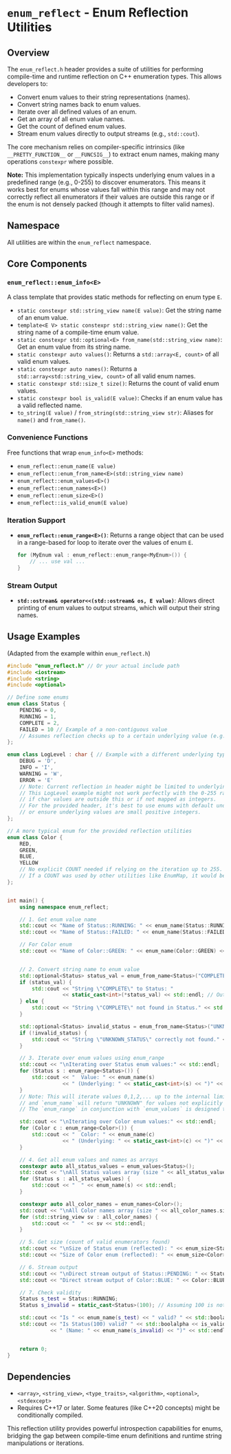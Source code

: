 # `enum_reflect` - Enum Reflection Utilities

## Overview

The `enum_reflect.h` header provides a suite of utilities for performing compile-time and runtime reflection on C++ enumeration types. This allows developers to:

-   Convert enum values to their string representations (names).
-   Convert string names back to enum values.
-   Iterate over all defined values of an enum.
-   Get an array of all enum value names.
-   Get the count of defined enum values.
-   Stream enum values directly to output streams (e.g., `std::cout`).

The core mechanism relies on compiler-specific intrinsics (like `__PRETTY_FUNCTION__` or `__FUNCSIG__`) to extract enum names, making many operations `constexpr` where possible.

**Note:** This implementation typically inspects underlying enum values in a predefined range (e.g., 0-255) to discover enumerators. This means it works best for enums whose values fall within this range and may not correctly reflect all enumerators if their values are outside this range or if the enum is not densely packed (though it attempts to filter valid names).

## Namespace
All utilities are within the `enum_reflect` namespace.

## Core Components

### `enum_reflect::enum_info<E>`
A class template that provides static methods for reflecting on enum type `E`.
-   `static constexpr std::string_view name(E value)`: Get the string name of an enum value.
-   `template<E V> static constexpr std::string_view name()`: Get the string name of a compile-time enum value.
-   `static constexpr std::optional<E> from_name(std::string_view name)`: Get an enum value from its string name.
-   `static constexpr auto values()`: Returns a `std::array<E, count>` of all valid enum values.
-   `static constexpr auto names()`: Returns a `std::array<std::string_view, count>` of all valid enum names.
-   `static constexpr std::size_t size()`: Returns the count of valid enum values.
-   `static constexpr bool is_valid(E value)`: Checks if an enum value has a valid reflected name.
-   `to_string(E value)` / `from_string(std::string_view str)`: Aliases for `name()` and `from_name()`.

### Convenience Functions
Free functions that wrap `enum_info<E>` methods:
-   `enum_reflect::enum_name(E value)`
-   `enum_reflect::enum_from_name<E>(std::string_view name)`
-   `enum_reflect::enum_values<E>()`
-   `enum_reflect::enum_names<E>()`
-   `enum_reflect::enum_size<E>()`
-   `enum_reflect::is_valid_enum(E value)`

### Iteration Support
-   **`enum_reflect::enum_range<E>()`**: Returns a range object that can be used in a range-based for loop to iterate over the values of enum `E`.
    ```cpp
    for (MyEnum val : enum_reflect::enum_range<MyEnum>()) {
        // ... use val ...
    }
    ```

### Stream Output
-   **`std::ostream& operator<<(std::ostream& os, E value)`**: Allows direct printing of enum values to output streams, which will output their string names.

## Usage Examples

(Adapted from the example within `enum_reflect.h`)

```cpp
#include "enum_reflect.h" // Or your actual include path
#include <iostream>
#include <string>
#include <optional>

// Define some enums
enum class Status {
    PENDING = 0,
    RUNNING = 1,
    COMPLETE = 2,
    FAILED = 10 // Example of a non-contiguous value
    // Assumes reflection checks up to a certain underlying value (e.g., 255)
};

enum class LogLevel : char { // Example with a different underlying type
    DEBUG = 'D',
    INFO = 'I',
    WARNING = 'W',
    ERROR = 'E'
    // Note: Current reflection in header might be limited to underlying values 0-255.
    // This LogLevel example might not work perfectly with the 0-255 range assumption
    // if char values are outside this or if not mapped as integers.
    // For the provided header, it's best to use enums with default underlying types
    // or ensure underlying values are small positive integers.
};

// A more typical enum for the provided reflection utilities
enum class Color {
    RED,
    GREEN,
    BLUE,
    YELLOW
    // No explicit COUNT needed if relying on the iteration up to 255.
    // If a COUNT was used by other utilities like EnumMap, it would be here.
};


int main() {
    using namespace enum_reflect;

    // 1. Get enum value name
    std::cout << "Name of Status::RUNNING: " << enum_name(Status::RUNNING) << std::endl; // "RUNNING"
    std::cout << "Name of Status::FAILED: " << enum_name(Status::FAILED) << std::endl;   // "FAILED"

    // For Color enum
    std::cout << "Name of Color::GREEN: " << enum_name(Color::GREEN) << std::endl; // "GREEN"


    // 2. Convert string name to enum value
    std::optional<Status> status_val = enum_from_name<Status>("COMPLETE");
    if (status_val) {
        std::cout << "String \"COMPLETE\" to Status: "
                  << static_cast<int>(*status_val) << std::endl; // Outputs underlying int value
    } else {
        std::cout << "String \"COMPLETE\" not found in Status." << std::endl;
    }

    std::optional<Status> invalid_status = enum_from_name<Status>("UNKNOWN_STATUS");
    if (!invalid_status) {
        std::cout << "String \"UNKNOWN_STATUS\" correctly not found." << std::endl;
    }

    // 3. Iterate over enum values using enum_range
    std::cout << "\nIterating over Status enum values:" << std::endl;
    for (Status s : enum_range<Status>()) {
        std::cout << "  Value: " << enum_name(s)
                  << " (Underlying: " << static_cast<int>(s) << ")" << std::endl;
    }
    // Note: This will iterate values 0,1,2,... up to the internal limit (e.g. 255)
    // and `enum_name` will return "UNKNOWN" for values not explicitly named or if `has_valid_name` fails.
    // The `enum_range` in conjunction with `enum_values` is designed to iterate only valid, named values.

    std::cout << "\nIterating over Color enum values:" << std::endl;
    for (Color c : enum_range<Color>()) {
        std::cout << "  Color: " << enum_name(c)
                  << " (Underlying: " << static_cast<int>(c) << ")" << std::endl;
    }

    // 4. Get all enum values and names as arrays
    constexpr auto all_status_values = enum_values<Status>();
    std::cout << "\nAll Status values array (size " << all_status_values.size() << "):" << std::endl;
    for (Status s : all_status_values) {
        std::cout << "  " << enum_name(s) << std::endl;
    }

    constexpr auto all_color_names = enum_names<Color>();
    std::cout << "\nAll Color names array (size " << all_color_names.size() << "):" << std::endl;
    for (std::string_view sv : all_color_names) {
        std::cout << "  " << sv << std::endl;
    }

    // 5. Get size (count of valid enumerators found)
    std::cout << "\nSize of Status enum (reflected): " << enum_size<Status>() << std::endl;
    std::cout << "Size of Color enum (reflected): " << enum_size<Color>() << std::endl;

    // 6. Stream output
    std::cout << "\nDirect stream output of Status::PENDING: " << Status::PENDING << std::endl; // "PENDING"
    std::cout << "Direct stream output of Color::BLUE: " << Color::BLUE << std::endl;     // "BLUE"

    // 7. Check validity
    Status s_test = Status::RUNNING;
    Status s_invalid = static_cast<Status>(100); // Assuming 100 is not a defined Status

    std::cout << "Is " << enum_name(s_test) << " valid? " << std::boolalpha << is_valid_enum(s_test) << std::endl;
    std::cout << "Is Status(100) valid? " << std::boolalpha << is_valid_enum(s_invalid)
              << " (Name: " << enum_name(s_invalid) << ")" << std::endl;


    return 0;
}
```

## Dependencies
- `<array>`, `<string_view>`, `<type_traits>`, `<algorithm>`, `<optional>`, `<stdexcept>`
- Requires C++17 or later. Some features (like C++20 concepts) might be conditionally compiled.

This reflection utility provides powerful introspection capabilities for enums, bridging the gap between compile-time enum definitions and runtime string manipulations or iterations.
